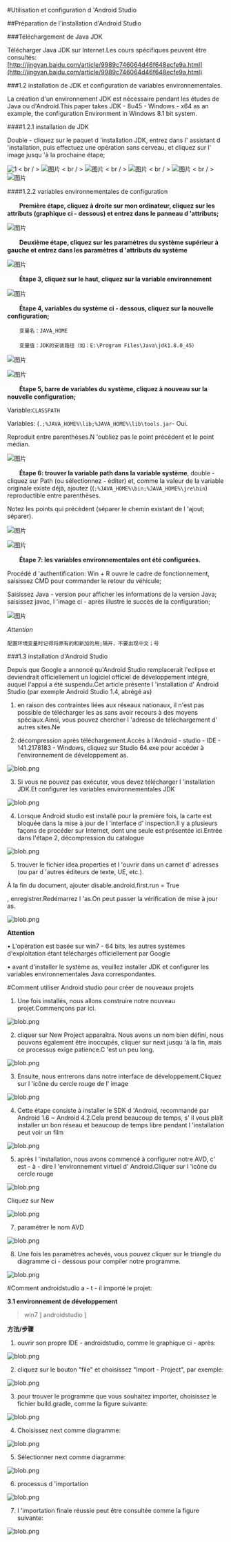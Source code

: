 #Utilisation et configuration d 'Android Studio



##Préparation de l'installation d'Android Studio

###Téléchargement de Java JDK

Télécharger Java JDK sur Internet.Les cours spécifiques peuvent être consultés:[http://jingyan.baidu.com/article/9989c746064d46f648ecfe9a.html](http://jingyan.baidu.com/article/9989c746064d46f648ecfe9a.html)

###1.2 installation de JDK et configuration de variables environnementales.

La création d'un environnement JDK est nécessaire pendant les études de Java ou d'Android.This paper takes JDK - 8u45 - Windows - x64 as an example, the configuration Environment in Windows 8.1 bit system.

####1.2.1 installation de JDK

Double - cliquez sur le paquet d 'installation JDK, entrez dans l' assistant d 'installation, puis effectuez une opération sans cerveau, et cliquez sur l' image jusqu 'à la prochaine étape;

![1](img/1.jpg)
< br / >
![图片](img/2.jpg)
< br / >
![图片](img/3.jpg)
< br / >
![图片](img/4.jpg)
< br / >
![图片](img/5.jpg)
< br / >
![图片](img/6.jpg)



####1.2.2 variables environnementales de configuration

　　**Première étape, cliquez à droite sur mon ordinateur, cliquez sur les attributs (graphique ci - dessous) et entrez dans le panneau d 'attributs;**

![图片](img/7.jpg)



　　**Deuxième étape, cliquez sur les paramètres du système supérieur à gauche et entrez dans les paramètres d 'attributs du système**

![图片](img/8.jpg)



　　**Étape 3, cliquez sur le haut, cliquez sur la variable environnement**

![图片](img/9.jpg)



　　**Étape 4, variables du système ci - dessous, cliquez sur la nouvelle configuration;**

　　`变量名：JAVA_HOME`

　　`变量值：JDK的安装路径（如：E:\Program Files\Java\jdk1.8.0_45）`

![图片](img/10.jpg)

![图片](img/11.jpg)



　　**Étape 5, barre de variables du système, cliquez à nouveau sur la nouvelle configuration;**

Variable:`CLASSPATH`

Variables: (`.;%JAVA_HOME%\lib;%JAVA_HOME%\lib\tools.jar`- Oui.

Reproduit entre parenthèses.N 'oubliez pas le point précédent et le point médian.

![图片](img/12.jpg)



　　**Étape 6: trouver la variable path dans la variable système**, double - cliquez sur Path (ou sélectionnez - éditer) et, comme la valeur de la variable originale existe déjà, ajoutez ((`;%JAVA_HOME%\bin;%JAVA_HOME%\jre\bin`) reproductible entre parenthèses.

Notez les points qui précèdent (séparer le chemin existant de l 'ajout; séparer).

![图片](img/13.jpg)

![图片](img/14.jpg)



　　**Étape 7: les variables environnementales ont été configurées.**

Procédé d 'authentification: Win + R ouvre le cadre de fonctionnement, saisissez CMD pour commander le retour du véhicule;

Saisissez Java - version pour afficher les informations de la version Java; saisissez javac, l 'image ci - après illustre le succès de la configuration;

![图片](img/15.jpg)



*Attention*

`配置环境变量时记得将原有的和新加的用;隔开，不要出现中文；号`



###1.3 installation d'Android Studio

Depuis que Google a annoncé qu'Android Studio remplacerait l'eclipse et deviendrait officiellement un logiciel officiel de développement intégré, auquel l'appui a été suspendu.Cet article présente l 'installation d' Android Studio (par exemple Android Studio 1.4, abrégé as)

1) en raison des contraintes liées aux réseaux nationaux, il n'est pas possible de télécharger les as sans avoir recours à des moyens spéciaux.Ainsi, vous pouvez chercher l 'adresse de téléchargement d' autres sites.Ne



2) décompression après téléchargement.Accès à l'Android - studio - IDE - 141.2178183 - Windows, cliquez sur Studio 64.exe pour accéder à l'environnement de développement as.

![blob.png](img/17.png)

3) Si vous ne pouvez pas exécuter, vous devez télécharger l 'installation JDK.Et configurer les variables environnementales JDK

![blob.png](img/18.png)

4) Lorsque Android studio est installé pour la première fois, la carte est bloquée dans la mise à jour de l 'interface d' inspection.Il y a plusieurs façons de procéder sur Internet, dont une seule est présentée ici.Entrée dans l'étape 2, décompression du catalogue

![blob.png](img/19.png)

5) trouver le fichier idea.properties et l 'ouvrir dans un carnet d' adresses (ou par d 'autres éditeurs de texte, UE, etc.).

À la fin du document, ajouter disable.android.first.run = True

, enregistrer.Redémarrez l 'as.On peut passer la vérification de mise à jour as.

![blob.png](img/20.png)

**Attention**

• L'opération est basée sur win7 - 64 bits, les autres systèmes d'exploitation étant téléchargés officiellement par Google

• avant d'installer le système as, veuillez installer JDK et configurer les variables environnementales Java correspondantes.



 















#Comment utiliser Android studio pour créer de nouveaux projets

1) Une fois installés, nous allons construire notre nouveau projet.Commençons par ici.

![blob.png](img/21.png)

2) cliquer sur New Project apparaîtra. Nous avons un nom bien défini, nous pouvons également être inoccupés, cliquer sur next jusqu 'à la fin, mais ce processus exige patience.C 'est un peu long.

![blob.png](img/22.png)

3) Ensuite, nous entrerons dans notre interface de développement.Cliquez sur l 'icône du cercle rouge de l' image

![blob.png](img/23.png)

4) Cette étape consiste à installer le SDK d 'Android, recommandé par Android 1.6 ~ Android 4.2.Cela prend beaucoup de temps, s' il vous plaît installer un bon réseau et beaucoup de temps libre pendant l 'installation peut voir un film

![blob.png](img/24.png)

5) après l 'installation, nous avons commencé à configurer notre AVD, c' est - à - dire l 'environnement virtuel d' Android.Cliquer sur l 'icône du cercle rouge

![blob.png](img/25.png)

Cliquez sur New

![blob.png](img/26.png)

7) paramétrer le nom AVD

![blob.png](img/27.png)

8) Une fois les paramètres achevés, vous pouvez cliquer sur le triangle du diagramme ci - dessous pour compiler notre programme.

![blob.png](img/28.png)





#Comment androidstudio a - t - il importé le projet:

**3.1 environnement de développement**

> win7
]
> androidstudio
]

**方法/步骤**

1) ouvrir son propre IDE - androidstudio, comme le graphique ci - après:

![blob.png](img/29.png)



2) cliquez sur le bouton "file" et choisissez "Import - Project", par exemple:

![blob.png](img/30.png)

3) pour trouver le programme que vous souhaitez importer, choisissez le fichier build.gradle, comme la figure suivante:

![blob.png](img/31.png)

4) Choisissez next comme diagramme:

![blob.png](img/32.png)



5) Sélectionner next comme diagramme:

![blob.png](img/33.png)



6) processus d 'importation

![blob.png](img/34.png)



7) l 'importation finale réussie peut être consultée comme la figure suivante:

![blob.png](img/35.png)